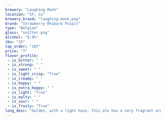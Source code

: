 ```yaml
---
brewery: "Laughing Monk"
location: "SF, Ca"
brewery_brand: "laughing-monk.png"
brand: "Strawberry Rhubarb Pulpit"
type: "Belgian"
glass: "snifter.png"
alcohol: "6.0%"
ibu: "15"
tap_order: "107"
price: "7"
flavor_profile:
 - is_bitter: " "
 - is_strong: " "
 - is_sweet: " "
 - is_light_crisp: "True"
 - is_creamy: " "
 - is_hoppy: " "
 - is_extra_hoppy: " "
 - is_light: "True"
 - is_malty: " "
 - is_sour: " "
 - is_fruity: "True"
long_desc: "Golden, with a light haze, this ale has a very fragrant aroma of ripe strawberry and Belgian esters. Smooth and fruity, there is a light tartness from the presence of rhubarb. A great and balanced blonde, with a deceptively dry finish."
---
```


